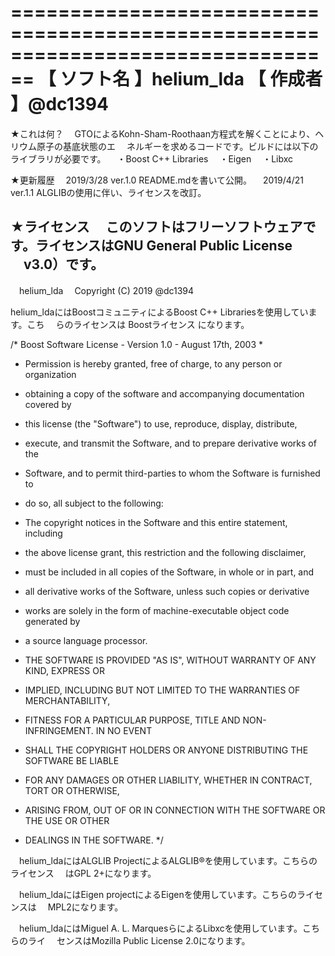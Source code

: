 ﻿================================================================================
【 ソフト名 】helium_lda
【  作成者  】@dc1394
================================================================================

★これは何？
　GTOによるKohn-Sham-Roothaan方程式を解くことにより、ヘリウム原子の基底状態のエ
　ネルギーを求めるコードです。ビルドには以下のライブラリが必要です。
　・Boost C++ Libraries
　・Eigen
　・Libxc

★更新履歴
　2019/3/28 ver.1.0   README.mdを書いて公開。
　2019/4/21 ver.1.1   ALGLIBの使用に伴い、ライセンスを改訂。

★ライセンス
　このソフトはフリーソフトウェアです。ライセンスはGNU General Public License
　v3.0）です。
--------------------------------------------------------------------------------
　helium_lda
　Copyright (C) 2019 @dc1394

  helium_ldaにはBoostコミュニティによるBoost C++ Librariesを使用しています。こち
　らのライセンスは Boostライセンス になります。

/* Boost Software License - Version 1.0 - August 17th, 2003
*
* Permission is hereby granted, free of charge, to any person or organization
* obtaining a copy of the software and accompanying documentation covered by
* this license (the "Software") to use, reproduce, display, distribute,
* execute, and transmit the Software, and to prepare derivative works of the
* Software, and to permit third-parties to whom the Software is furnished to
* do so, all subject to the following:

* The copyright notices in the Software and this entire statement, including
* the above license grant, this restriction and the following disclaimer,
* must be included in all copies of the Software, in whole or in part, and
* all derivative works of the Software, unless such copies or derivative
* works are solely in the form of machine-executable object code generated by
* a source language processor.

* THE SOFTWARE IS PROVIDED "AS IS", WITHOUT WARRANTY OF ANY KIND, EXPRESS OR
* IMPLIED, INCLUDING BUT NOT LIMITED TO THE WARRANTIES OF MERCHANTABILITY,
* FITNESS FOR A PARTICULAR PURPOSE, TITLE AND NON-INFRINGEMENT. IN NO EVENT
* SHALL THE COPYRIGHT HOLDERS OR ANYONE DISTRIBUTING THE SOFTWARE BE LIABLE
* FOR ANY DAMAGES OR OTHER LIABILITY, WHETHER IN CONTRACT, TORT OR OTHERWISE,
* ARISING FROM, OUT OF OR IN CONNECTION WITH THE SOFTWARE OR THE USE OR OTHER
* DEALINGS IN THE SOFTWARE.
*/

　helium_ldaにはALGLIB ProjectによるALGLIB®を使用しています。こちらのライセンス
　はGPL 2+になります。

　helium_ldaにはEigen projectによるEigenを使用しています。こちらのライセンスは
　MPL2になります。

　helium_ldaにはMiguel A. L. MarquesらによるLibxcを使用しています。こちらのライ
　センスはMozilla Public License 2.0になります。
